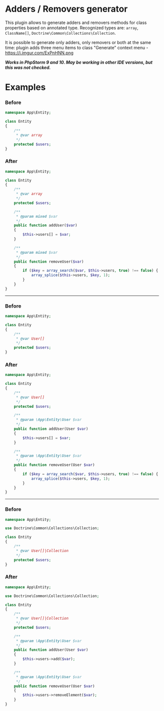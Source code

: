 # Adders / Removers generator

This plugin allows to generate adders and removers methods for class properties based on annotated type.
Recognized types are: `array`, `ClassName[]`, `Doctrine\Common\Collections\Collection`.

It is possible to generate only adders, only removers or both at the same time: plugin adds three menu items to class "Generate" context menu - https://i.imgur.com/ExPnHNN.png


*__Works in PhpStorm 9 and 10. May be working in other IDE versions, but this was not checked.__*

# Examples

### Before

```php
namespace App\Entity;

class Entity
{
    /**
     * @var array
     */
    protected $users;
}
```
### After

```php
namespace App\Entity;

class Entity
{
    /**
     * @var array
     */
    protected $users;

    /**
     * @param mixed $var
     */
    public function addUser($var)
    {
        $this->users[] = $var;
    }

    /**
     * @param mixed $var
     */
    public function removeUser($var)
    {
        if ($key = array_search($var, $this->users, true) !== false) {
            array_splice($this->users, $key, 1);
        }
    }
}
```
---
### Before

```php
namespace App\Entity;

class Entity
{
    /**
     * @var User[]
     */
    protected $users;
}
```

### After

```php
namespace App\Entity;

class Entity
{
    /**
     * @var User[]
     */
    protected $users;

    /**
     * @param \App\Entity\User $var
     */
    public function addUser(User $var)
    {
        $this->users[] = $var;
    }

    /**
     * @param \App\Entity\User $var
     */
    public function removeUser(User $var)
    {
        if ($key = array_search($var, $this->users, true) !== false) {
            array_splice($this->users, $key, 1);
        }
    }
}
```
---
### Before

```php
namespace App\Entity;

use Doctrine\Common\Collections\Collection;

class Entity
{
    /**
     * @var User[]|Collection
     */
    protected $users;
}
```

### After

```php
namespace App\Entity;

use Doctrine\Common\Collections\Collection;

class Entity
{
    /**
     * @var User[]|Collection
     */
    protected $users;

    /**
     * @param \App\Entity\User $var
     */
    public function addUser(User $var)
    {
        $this->users->add($var);
    }

    /**
     * @param \App\Entity\User $var
     */
    public function removeUser(User $var)
    {
        $this->users->removeElement($var);
    }
}
```

